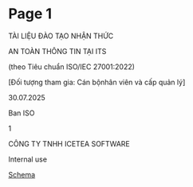 # Page 1

TÀI LIỆU ĐÀO TẠO NHẬN THỨC

AN TOÀN THÔNG TIN TẠI ITS

(theo Tiêu chuẩn ISO/IEC 27001:2022)

[Đối tượng tham gia: Cán bộnhân viên và cấp quản lý]

30.07.2025

Ban ISO

1

CÔNG TY TNHH ICETEA SOFTWARE

Internal use

[Schema](page_1_img_0.png)
